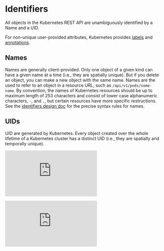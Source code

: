 # Identifiers
All objects in the Kubernetes REST API are unambiguously identified by a Name and a UID.

For non-unique user-provided attributes, Kubernetes provides [labels](labels.md) and [annotations](annotations.md).

## Names
Names are generally client-provided.  Only one object of a given kind can have a given name at a time (i.e., they are spatially unique).  But if you delete an object, you can make a new object with the same name.  Names are the used to refer to an object in a resource URL, such as `/api/v1/pods/some-name`.   By convention, the names of Kubernetes resources should be up to maximum length of 253 characters and consist of lower case alphanumeric characters, `-`, and `.`, but certain resources have more specific restructions.  See the [identifiers design doc](design/identifiers.md) for the precise syntax rules for names.

## UIDs
UID are generated by Kubernetes.  Every object created over the whole lifetime of a Kubernetes cluster has a distinct UID (i.e., they are spatially and temporally unique).


[![Analytics](https://kubernetes-site.appspot.com/UA-36037335-10/GitHub/docs/identifiers.md?pixel)]()


[![Analytics](https://kubernetes-site.appspot.com/UA-36037335-10/GitHub/release-0.19.0/docs/identifiers.md?pixel)]()
